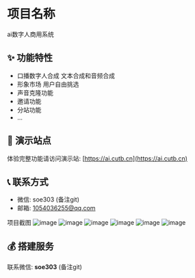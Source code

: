 # 项目名称
ai数字人商用系统

## ✨ 功能特性

- 口播数字人合成 文本合成和音频合成
- 形象市场 用户自由挑选
- 声音克隆功能
- 邀请功能
- 分站功能
- ...

## 🚀 演示站点

体验完整功能请访问演示站: [https://ai.cutb.cn](https://ai.cutb.cn)


## 📞 联系方式

- 微信: soe303 (备注git)
- 邮箱: 1054036255@qq.com

项目截图
![image](https://github.com/user-attachments/assets/1dd21979-c143-4607-b4c1-bf5e03fbdab5)
![image](https://github.com/user-attachments/assets/815334cf-30d6-4a9a-9321-6a2f26a1745d)
![image](https://github.com/user-attachments/assets/f8ed9575-f6aa-4005-be53-375afc8fa99d)
![image](https://github.com/user-attachments/assets/a6d0806b-1380-439a-b8a6-7e6324e5e3cc)
![image](https://github.com/user-attachments/assets/6240b67a-47a9-44a4-bddf-2c113b5f825f)
![image](https://github.com/user-attachments/assets/27871818-d56a-42d7-a8a9-b42ae09177f6)

## 💰 搭建服务
联系微信: **soe303** (备注git)
